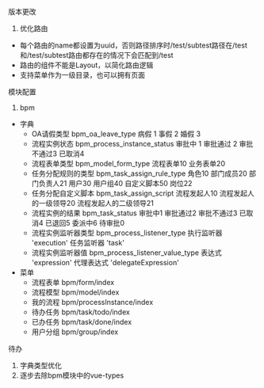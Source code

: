 版本更改
1. 优化路由
- 每个路由的name都设置为uuid，否则路径排序时/test/subtest路径在/test和/test/subtest路由都存在的情况下会匹配到/test
- 路由的组件不能是Layout，以简化路由逻辑
- 支持菜单作为一级目录，也可以拥有页面

模块配置
1. bpm
- 字典
    - OA请假类型 bpm_oa_leave_type 病假 1 事假 2 婚假 3
    - 流程实例状态 bpm_process_instance_status 审批中 1 审批通过 2 审批不通过3 已取消4
    - 流程表单类型 bpm_model_form_type 流程表单10 业务表单20
    - 任务分配规则的类型 bpm_task_assign_rule_type 角色10 部门成员20 部门负责人21 用户30 用户组40 自定义脚本50 岗位22
    - 任务分配自定义脚本 bpm_task_assign_script 流程发起人10 流程发起人的一级领导20 流程发起人的二级领导21
    - 流程实例的结果 bpm_task_status 审批中1 审批通过2 审批不通过3 已取消4 已退回5 委派中6 待审批0
    - 流程实例监听器类型 bpm_process_listener_type 执行监听器 'execution' 任务监听器 'task'
    - 流程实例监听器值 bpm_process_listener_value_type 表达式 'expression' 代理表达式 'delegateExpression'
- 菜单
    - 流程表单 bpm/form/index
    - 流程模型 bpm/model/index
    - 我的流程 bpm/processInstance/index
    - 待办任务 bpm/task/todo/index
    - 已办任务 bpm/task/done/index
    - 用户分组 bpm/group/index

待办
1. 字典类型优化
2. 逐步去除bpm模块中的vue-types